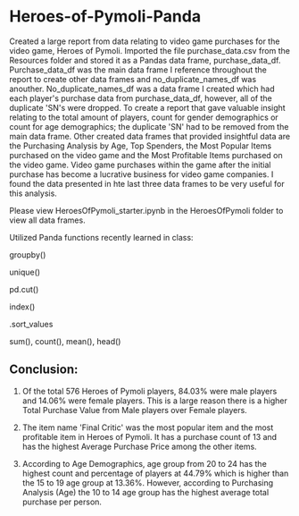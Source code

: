 # Heroes-of-Pymoli-Panda

Created a large report from data relating to video game purchases for the video game, Heroes of Pymoli. Imported the file purchase_data.csv from the Resources folder and stored it as a Pandas data frame, purchase_data_df. 
Purchase_data_df was the main data frame I reference throughout the report to create other data frames and no_duplicate_names_df was anouther. No_duplicate_names_df was a data frame I created which had each player's purchase data from purchase_data_df, however, all of the duplicate 'SN's were dropped.
To create a report that gave valuable insight relating to the total amount of players, count for gender demographics or count for age demographics; the duplicate 'SN' had to be removed from the main data frame. Other created data frames that provided insightful data are the Purchasing Analysis by Age, 
Top Spenders, the Most Popular Items purchased on the video game and the Most Profitable Items purchased on the video game. Video game purchases within the game after the initial purchase has become a lucrative business for video game companies. I found the data presented in hte last three data frames to be very useful for this analysis.



Please view HeroesOfPymoli_starter.ipynb in the HeroesOfPymoli folder to view all data frames.


Utilized Panda functions recently learned in class:

groupby()

unique()

pd.cut()

index()

.sort_values

sum(), count(), mean(), head()


## Conclusion:

1. Of the total 576 Heroes of Pymoli players, 84.03% were male players and 14.06% were female players. This is a large reason there is a higher Total Purchase Value from Male players over Female players.

2. The item name 'Final Critic' was the most popular item and the most profitable item in Heroes of Pymoli. It has a purchase count of 13 and has the highest Average Purchase Price among the other items.

3. According to Age Demographics, age group from 20 to 24 has the highest count and percentage of players at 44.79% which is higher than the 15 to 19 age group at 13.36%. However, according to Purchasing Analysis (Age) the 10 to 14 age group has the highest average total purchase per person.

 
